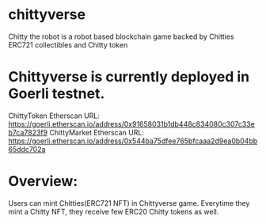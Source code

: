 # chittyverse
Chitty the robot is a robot based blockchain game backed by Chitties ERC721 collectibles and Chitty token

# Chittyverse is currently deployed in Goerli testnet.
ChittyToken Etherscan URL: https://goerli.etherscan.io/address/0x91658031b1db448c834080c307c33eb7ca7823f9
ChittyMarket Etherscan URL: https://goerli.etherscan.io/address/0x544ba75dfee765bfcaaa2d9ea0b04bb65ddc702a

# Overview:
Users can mint Chitties(ERC721 NFT) in Chittyverse game. 
Everytime they mint a Chitty NFT, they receive few ERC20 Chitty tokens as well.

